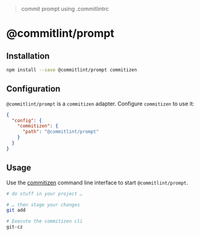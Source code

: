 > commit prompt using .commitlintrc

# @commitlint/prompt

## Installation

```bash
npm install --save @commitlint/prompt commitizen
```

## Configuration

`@commitlint/prompt` is a `commitizen` adapter.
Configure `commitizen` to use it:

```json
{
  "config": {
    "commitizen": {
      "path": "@commitlint/prompt"
    }
  }
}
```

## Usage

Use the [commitizen](https://github.com/commitizen/cz-cli) command line
interface to start `@commitlint/prompt`.

```bash
# do stuff in your project …

# … then stage your changes
git add

# Execute the commitizen cli
git-cz
```
